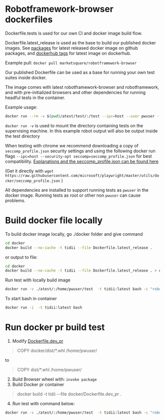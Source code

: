 # Robotframework-browser dockerfiles

Dockerfile.tests is used for our own CI and docker image build flow.

Dockerfile.latest_release is used as the base to build our published docker images.
See [packages](https://github.com/MarketSquare/robotframework-browser/packages) for latest released docker image on github packages, and [dockerhub tags](https://hub.docker.com/r/marketsquare/robotframework-browser/tags?page=1&ordering=last_updated) for latest image on dockerhub.

Example pull: `docker pull marketsquare/robotframework-browser`


Our published Dockerfile can be used as a base for running your own test suites inside docker.

The image comes with latest robotframework-browser and robotframework, and with pre-initialized browsers and other dependencies for running headful tests in the container.

Example usage:
``` bash
docker run --rm -v $(pwd)/atest/test/:/test --ipc=host --user pwuser --security-opt seccomp=seccomp_profile.json marketsquare/robotframework-browser:latest bash -c "robot --outputdir /test/output /test"
```

`docker run -v` is used to mount the directory containing tests on the supervising machine. In this example robot output will also be output inside the test directory


When testing with chrome we recommend downloading a copy of `seccomp_profile.json` security settings and using the following docker run flags ```--ipc=host --security-opt seccomp=seccomp_profile.json``` for best compatibility. [Explanations and the seccomp_profile.json can be found here](https://github.com/microsoft/playwright/blob/master/docs/src/docker.md#crawling-and-scraping)

(Get it directly with `wget https://raw.githubusercontent.com/microsoft/playwright/master/utils/docker/seccomp_profile.json` )

All dependencies are installed to support running tests as `pwuser` in the docker image. Running tests as root or other non `pwuser` can cause problems.

# Build docker file locally

To build docker image locally, go ./docker folder and give command

```bash
cd docker
docker build --no-cache -t tidii --file Dockerfile.latest_release .
```

or output to file:
```bash
cd docker
docker build --no-cache -t tidii --file Dockerfile.latest_release . > out.txt 2>&1
```

Run test with locally build image
```bash
docker run -v ./atest/:/home/pwuser/test  -t tidii:latest bash -c "robot --outputdir /test/output /home/pwuser/test"
````

To start bash in container
```bash
docker run -i  -t tidii:latest bash
```

# Run docker pr build test

1. Modify [Dockerfile.dev_pr](Dockerfile.dev_pr)
> COPY docker/dist/*.whl /home/pwuser/

to
> COPY dist/*.whl /home/pwuser/
2. Build Browser wheel with: `invoke package`
3. Build Docker pr container
> docker build -t tidii --file docker/Dockerfile.dev_pr .

4. Run test with command below:
```bash
docker run -v ./atest/:/home/pwuser/test  -t tidii:latest bash -c "robot -v SERVER:host.docker.internal:7272 --exclude no-docker-pr -L debug --outputdir /home/pwuser/output /home/pwuser/test"
```
